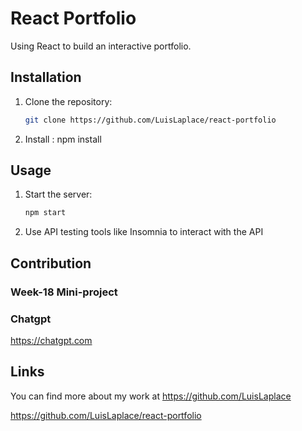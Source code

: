 # React Portfolio

Using React to build an interactive portfolio.


## Installation

1. Clone the repository:
   ```sh
   git clone https://github.com/LuisLaplace/react-portfolio

2. Install :
    npm install


## Usage

1. Start the server:
   ```sh
   npm start

2. Use API testing tools like Insomnia to interact with the API

## Contribution

### Week-18 Mini-project

### Chatgpt

  https://chatgpt.com

## Links

You can find more about my work at https://github.com/LuisLaplace

https://github.com/LuisLaplace/react-portfolio